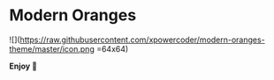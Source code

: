# Modern Oranges

![](https://raw.githubusercontent.com/xpowercoder/modern-oranges-theme/master/icon.png =64x64)

**Enjoy 🍊**
